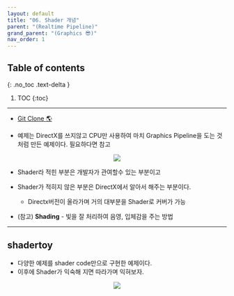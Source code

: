 ```yaml
---
layout: default
title: "06. Shader 개념"
parent: "(Realtime Pipeline)"
grand_parent: "(Graphics 😎)"
nav_order: 1
---
```


## Table of contents
{: .no_toc .text-delta }

1. TOC
{:toc}

---

* [Git Clone 🌎](https://github.com/Arthur880708/DirectX11_Part2_Rasterization/tree/main/6_shaderconcepth)

* 예제는 DirectX를 쓰지않고 CPU만 사용하여 마치 Graphics Pipeline을 도는 것 처럼 만든 예제이다. 필요하다면 참고

<p align="center">
  <img src="https://taehyungs-programming-blog.github.io/blog/assets/images/cpp/d11/d11-6-1.jpg"/>
</p>

* Shader라 적힌 부분은 개발자가 관여할수 있는 부분이고
* Shader가 적히지 않은 부분은 DirectX에서 알아서 해주는 부분이다.
    * Directx버전이 올라가며 거의 대부분을 Shader로 커버가 가능

* (참고) **Shading** - 빛을 잘 처리하여 음영, 입체감을 주는 방법

---

## shadertoy

* 다양한 예제를 shader code만으로 구현한 예제이다.
* 이후에 Shader가 익숙해 지면 따라가며 익혀보자.

<p align="center">
  <img src="https://taehyungs-programming-blog.github.io/blog/assets/images/cpp/d11/d11-6-2.png"/>
</p>
